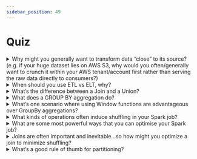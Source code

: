 ```yaml
---
sidebar_position: 49
---
```



# Quiz

<details><summary>Why might you generally want to transform data “close” to its source?
(e.g. if your huge dataset lies on AWS S3, why would you often/generally want to crunch it within your AWS tenant/account first rather than serving the raw data directly to consumers?)</summary>

<ul>
<li>Cost: transferring large amounts of data out of your cloud provider/data warehouse can often result in expensive egress fees 😤 </li>

<li>Performance:</li>
<ul>
<li>You should deploy your Data Lake and Big Data Compute services on the same cloud provider(s) to minimize data transfer over networks and also to avoid those egress fees mentioned above!</li>
<li>You should leverage your Big Data Compute services’ (e.g. Databricks, AWS Glue, AWS EMR, Azure Synapse Analytics) highly performant/scalable connectors to S3 (AWS) or ADLS Gen2 (Azure) to scan data efficiently</li>
</ul>
</ul>
</details>


<details>
<summary>When should you use ETL vs ELT, why?</summary>
<ul>
<li>ETL is great for workloads that are reused by many consumers so it makes sense to shape the data consistently sooner rather than later</li>
<li> ELT is great for consumers who need some flexibility. With respect to speed, ELT can sometimes be a bit slow and wasteful as you have to often re-process/re-transform the raw data all over again</li>
At the end the day, it depends what makes the most sense for your use-case!
</ul>
</details>




<details><summary>What’s the difference between a Join and a Union?</summary>

Hopefully the pictures/diagrams in [this article](https://www.essentialsql.com/what-is-the-difference-between-a-join-and-a-union/) provide a clear intuition.
Both operations are essential knowledge!

Please avoid these classic mistakes:
<ol>
<li>If you’re using JOIN, make sure that you don’t have duplicate column names on the two tables before joining (other than the joining keys themselves)</li>
<li>If you’re using UNION, make sure that the two tables/DataFrames have identical columns and column orderings</li>
</ol>
</details>

<details><summary> What does a GROUP BY aggregation do?</summary>
In standard SQL, it aggregates rows that share the same grouping key into a single summary row
</details>


<details><summary>What’s one scenario where using Window functions are advantageous over GroupBy aggregations?</summary>
Have a look at [this example](https://databricks.com/blog/2015/07/15/introducing-window-functions-in-spark-sql.html)

Basically, Window functions allow you to maintain all of your original rows (without having to collapse/summarize them per group)

Of course, there are times when you’d want to aggregate instead of window as well, depends on the query/business question!
</details>

<details><summary>What kinds of operations often induce shuffling in your Spark job?</summary>
[“Wide Transformations/Dependencies”](https://databricks.com/glossary/what-are-transformations) such as joins, aggregations, window functions. Implication: they can really slow down your Spark job. [Concise summary here.](https://databricks.com/glossary/what-are-transformations)
</details>

<details><summary>What are some most powerful ways that you can optimise your Spark job?</summary>
Partition your data smartly such that the most common filters and groupBys in your queries don’t have to scan/shuffle all partitions unnecessarily
</details>

<details><summary>Joins are often important and inevitable...so how might you optimize a join to minimize shuffling?</summary>
via broadcast join (small join tables) OR partition your data such that data for the same join key isn’t spread across too many different partitions
</details>


<details><summary>What’s a good rule of thumb for partitioning?</summary>
Partition on columns that you would typically do a filter/groupBy 

A partition should ideally contain anywhere between 256MB - 2GB of data. Too many small partitions (each containing kilobytes means you have lots of small files - that’s bad!)

For the small file reason above, you generally shouldn’t partition on high cardinality columns
</details>




